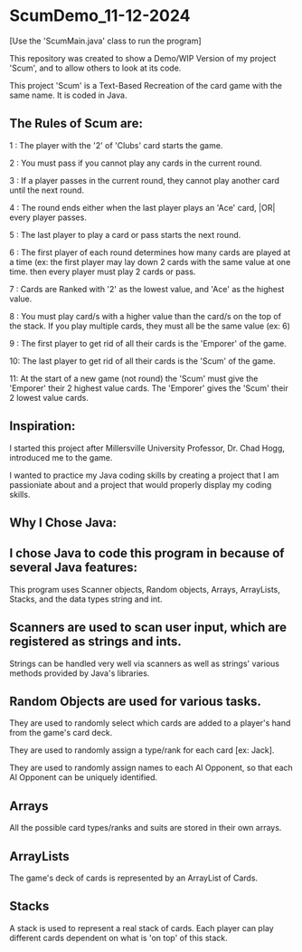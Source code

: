 # ScumDemo_11-12-2024
[Use the 'ScumMain.java' class to run the program]

This repository was created to show a Demo/WIP Version of my project 'Scum', and to allow others to look at its code.

This project 'Scum' is a Text-Based Recreation of the card game with the same name. It is coded in Java.

The Rules of Scum are:
----------------------

1 : The player with the '2' of 'Clubs' card starts the game.

2 : You must pass if you cannot play any cards in the current round.

3 : If a player passes in the current round, they cannot play another card until the next round.

4 : The round ends either when the last player plays an 'Ace' card, |OR| every player passes.

5 : The last player to play a card or pass starts the next round.

6 : The first player of each round determines how many cards are played at a time (ex: the first player may lay down 2 cards with the same value at one time. then every player must play 2 cards or pass.

7 : Cards are Ranked with '2' as the lowest value, and 'Ace' as the highest value.

8 : You must play card/s with a higher value than the card/s on the top of the stack. If you play multiple cards, they must all be the same value (ex: 6)

9 : The first player to get rid of all their cards is the 'Emporer' of the game.

10: The last player to get rid of all their cards is the 'Scum' of the game.

11: At the start of a new game (not round) the 'Scum' must give the 'Emporer' their 2 highest value cards. The 'Emporer' gives the 'Scum' their 2 lowest value cards.


Inspiration:
------------

I started this project after Millersville University Professor, Dr. Chad Hogg, introduced me to the game.

I wanted to practice my Java coding skills by creating a project that I am passioniate about and a project that would properly display my coding skills.


Why I Chose Java:
-----------------

I chose Java to code this program in because of several Java features:
----------------------------------------------------------------------

This program uses Scanner objects, Random objects, Arrays, ArrayLists, Stacks, and the data types string and int.

  Scanners are used to scan user input, which are registered as strings and ints. 
  -------------------------------------------------------------------------------

Strings can be handled very well via scanners as well as strings' various methods provided by Java's libraries.

  Random Objects are used for various tasks.
  ------------------------------------------
  
They are used to randomly select which cards are added to a player's hand from the game's card deck.

They are used to randomly assign a type/rank for each card [ex: Jack].

They are used to randomly assign names to each AI Opponent, so that each AI Opponent can be uniquely identified.

  Arrays
  ------

All the possible card types/ranks and suits are stored in their own arrays.

  ArrayLists
  ----------

The game's deck of cards is represented by an ArrayList of Cards.

  Stacks
  ------

A stack is used to represent a real stack of cards. Each player can play different cards dependent on what is 'on top' of this stack.
